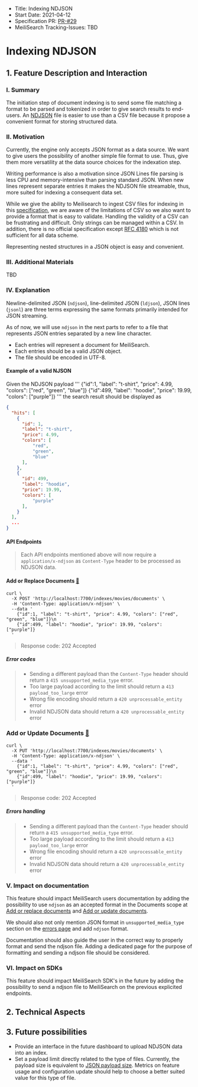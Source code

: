 - Title: Indexing NDJSON
- Start Date: 2021-04-12
- Specification PR: [PR-#29](https://github.com/meilisearch/specifications/pull/29)
- MeiliSearch Tracking-Issues: TBD

# Indexing NDJSON

## 1. Feature Description and Interaction

### I. Summary

The initiation step of document indexing is to send some file matching a format to be parsed and tokenized in order to give search results to end-users. An [NDJSON](http://ndjson.org/) file is easier to use than a CSV file because it propose a convenient format for storing structured data.

### II. Motivation

Currently, the engine only accepts JSON format as a data source. We want to give users the possibility of another simple file format to use. Thus, give them more versatility at the data source choices for the indexation step.

Writing performance is also a motivation since JSON Lines file parsing is less CPU and memory-intensive than parsing standard JSON. When new lines represent separate entries it makes the NDJSON file streamable, thus, more suited for indexing a consequent data set.

While we give the ability to Meilisearch to ingest CSV files for indexing in this [specification](https://github.com/meilisearch/specifications/pull/28), we are aware of the limitations of CSV so we also want to provide a format that is easy to validate. Handling the validity of a CSV can be frustrating and difficult. Only strings can be managed within a CSV. In addition, there is no official specification except [RFC 4180](https://tools.ietf.org/html/rfc4180) which is not sufficient for all data scheme.

Representing nested structures in a JSON object is easy and convenient.

### III. Additional Materials

TBD

### IV. Explanation

Newline-delimited JSON (`ndjson`), line-delimited JSON (`ldjson`), JSON lines (`jsonl`) are three terms expressing the same formats primarily intended for JSON streaming.

As of now, we will use `ndjson` in the next parts to refer to a file that represents JSON entries separated by a new line character.

- Each entries will represent a document for MeiliSearch.
- Each entries should be a valid JSON object.
- The file should be encoded in UTF-8.

#### Example of a valid NJSON

Given the NDJSON payload
'''
{"id":1, "label": "t-shirt", "price": 4.99, "colors": ["red", "green", "blue"]}
{"id":499, "label": "hoodie", "price": 19.99, "colors": ["purple"]}
'''
the search result should be displayed as
```json
{
  "hits": [
    {
      "id": 1,
      "label": "t-shirt",
      "price": 4.99,
      "colors": [
          "red",
          "green",
          "blue"
      ],
    },
    {
      "id": 499,
      "label": "hoodie",
      "price": 19.99,
      "colors": [
          "purple"
      ],
    }
  ],
  ...
}
```

#### API Endpoints

> Each API endpoints mentioned above will now require a `application/x-ndjson` as `Content-Type` header to be processed as NDJSON data.

#### Add or Replace Documents [📎](https://docs.meilisearch.com/reference/api/documents.html#add-or-replace-documents)

```curl
curl \
  -X POST 'http://localhost:7700/indexes/movies/documents' \
  -H 'Content-Type: application/x-ndjson' \
  --data '
    {"id":1, "label": "t-shirt", "price": 4.99, "colors": ["red", "green", "blue"]}\n
    {"id":499, "label": "hoodie", "price": 19.99, "colors": ["purple"]}
  '
```
> Response code: 202 Accepted

##### Error codes

> - Sending a different payload than the `Content-Type` header should return a `415 unsupported_media_type` error.
> - Too large payload according to the limit should return a `413 payload_too_large` error 
> - Wrong file encoding should return a `420 unprocessable_entity` error
> - Invalid NDJSON data should return a `420 unprocessable_entity` error

### Add or Update Documents [📎](https://docs.meilisearch.com/reference/api/documents.html#add-or-update-documents)

```curl
curl \
  -X PUT 'http://localhost:7700/indexes/movies/documents' \
  -H 'Content-Type: application/x-ndjson' \
  --data '
    {"id":1, "label": "t-shirt", "price": 4.99, "colors": ["red", "green", "blue"]}\n
    {"id":499, "label": "hoodie", "price": 19.99, "colors": ["purple"]}
  '
```
> Response code: 202 Accepted

##### Errors handling

> - Sending a different payload than the `Content-Type` header should return a `415 unsupported_media_type` error.
> - Too large payload according to the limit should return a `413 payload_too_large` error 
> - Wrong file encoding should return a `420 unprocessable_entity` error
> - Invalid NDJSON data should return a `420 unprocessable_entity` error

### V. Impact on documentation

This feature should impact MeiliSearch users documentation by adding the possibility to use `ndjson` as an accepted format in the  Documents scope at [Add or replace documents](https://docs.meilisearch.com/reference/api/documents.html#add-or-replace-documents) and [Add or update documents](https://docs.meilisearch.com/reference/api/documents.html#add-or-update-documents).

We should also not only mention JSON format in `unsupported_media_type` section on the [errors page](https://docs.meilisearch.com/errors/#unsupported_media_type) and add `ndjson` format.

Documentation should also guide the user in the correct way to properly format and send the ndjson file. Adding a dedicated page for the purpose of formatting and sending a ndjson file should be considered.

### VI. Impact on SDKs

This feature should impact MeiliSearch SDK's in the future by adding the possibility to send a ndjson file to MeiliSearch on the previous explicited endpoints.

## 2. Technical Aspects

## 3. Future possibilities
- Provide an interface in the future dashboard to upload NDJSON data into an index.
- Set a payload limit directly related to the type of files. Currently, the payload size is equivalent to [JSON payload size](https://docs.meilisearch.com/reference/features/configuration.html#payload-limit-size). Metrics on feature usage and configuration update should help to choose a better suited value for this type of file.
